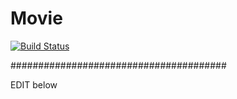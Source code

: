 # Movie

[![Build Status](https://cloud.drone.io/api/badges/peeramethaw/Movie/status.svg)](https://cloud.drone.io/peeramethaw/Movie)

#######################################

EDIT below
